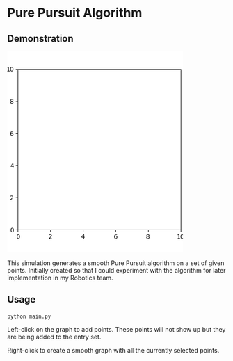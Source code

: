 # Pure Pursuit Algorithm


## Demonstration

![demo](./purepursuit.gif)

This simulation generates a smooth Pure Pursuit algorithm on a set of given points. Initially created so that I could experiment with the algorithm for later implementation in my Robotics team.


## Usage

```
python main.py
```


Left-click on the graph to add points. These points will not show up but they are being added to the entry set.

Right-click to create a smooth graph with all the currently selected points.